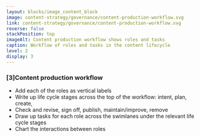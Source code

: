 ```yaml
---
layout: blocks/image_content_block
image: content-strategy/governance/content-production-workflow.svg
link: content-strategy/governance/content-production-workflow.svg
reverse: false
stackPosition: top
imageAlt: Content production workflow shows roles and tasks
caption: Workflow of roles and tasks in the content lifecycle
level: 2
display: 3
---
```


### [3]Content production workflow
- Add each of the roles as vertical labels
- Write up life cycle stages across the top of the workflow: intent, plan, create,
- Check and revise, sign off, publish, maintain/improve, remove
- Draw up tasks for each role across the swimlanes under the relevant life cycle stages
- Chart the interactions between roles
